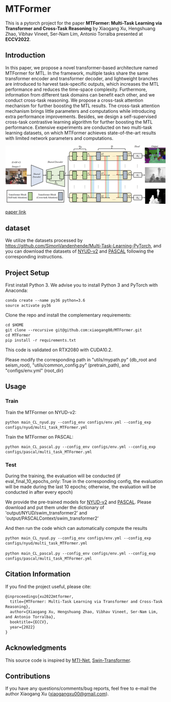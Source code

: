 # MTFormer

This is a pytorch project for the paper **MTFormer: Multi-Task Learning via Transformer and Cross-Task Reasoning** by Xiaogang Xu, Hengshuang Zhao, Vibhav Vineet, Ser-Nam Lim, Antonio Torralba presented at **ECCV2022**.


## Introduction
In this paper, we propose a novel transformer-based architecture named MTFormer for MTL. In the framework, multiple tasks share the same transformer encoder and transformer decoder, and lightweight branches are introduced to harvest task-specific outputs, which increases the MTL performance and reduces the time-space complexity. 
Furthermore, information from different task domains can benefit each other, and we conduct cross-task reasoning. We propose a cross-task attention mechanism for further boosting the MTL results. The cross-task attention mechanism brings little parameters and computations while introducing extra performance improvements. 
Besides, we design a self-supervised cross-task contrastive learning algorithm for further boosting the MTL performance. Extensive experiments are conducted on two multi-task learning datasets, on which MTFormer achieves state-of-the-art results with limited network parameters and computations. 

<img src="./figure/framework.png" width="900"/>

[paper link]("./MTFormer.pdf")

## dataset
We utilize the datasets processed by https://github.com/SimonVandenhende/Multi-Task-Learning-PyTorch, and you can download the datasets of 
[NYUD-v2](https://drive.google.com/file/d/14EAEMXmd3zs2hIMY63UhHPSFPDAkiTzw/view)
and 
[PASCAL](https://data.vision.ee.ethz.ch/kmaninis/share/MTL/PASCAL_MT.tgz) following the corresponding instructions.

## Project Setup

First install Python 3. We advise you to install Python 3 and PyTorch with Anaconda:

```
conda create --name py36 python=3.6
source activate py36
```

Clone the repo and install the complementary requirements:
```
cd $HOME
git clone --recursive git@github.com:xiaogang00/MTFormer.git
cd MTFormer
pip install -r requirements.txt
```

This code is validated on RTX2080 with CUDA10.2.

Please modify the corresponding path in "utils/mypath.py" (db_root and seism_root), "utils/common_config.py" (pretrain_path), and "configs/env.yml" (root_dir)

## Usage

### Train
Train the MTFormer on NYUD-v2:
```
python main_CL_nyud.py --config_env configs/env.yml --config_exp configs/nyud/multi_task_MTFormer.yml
```

Train the MTFormer on PASCAL:
```
python main_CL_pascal.py --config_env configs/env.yml --config_exp configs/pascal/multi_task_MTFormer.yml
```

### Test
During the training, the evaluation will be conducted (if eval_final_10_epochs_only: True in the corresponding config, the evaluation will be made during the last 10 epochs; otherwise, the evaluation will be conducted in after every epoch)

We provide the pre-trained models for [NYUD-v2](https://drive.google.com/file/d/1b9kWyrmtl1HNzRPBeFfMFfKJe4Pvkl2m/view?usp=sharing) and [PASCAL](https://drive.google.com/file/d/1KYuK-ZAldG9021z1xHryUBYpx2xxCJRo/view?usp=sharing). Please download and put them under the dictionary of 'output/NYUD/swim_transformer2' and 'output/PASCALContext/swim_transformer2'

And then run the code which can automatically compute the results
```
python main_CL_nyud.py --config_env configs/env.yml --config_exp configs/nyud/multi_task_MTFormer.yml

python main_CL_pascal.py --config_env configs/env.yml --config_exp configs/pascal/multi_task_MTFormer.yml
```

## Citation Information

If you find the project useful, please cite:

```
@inproceedings{xu2022mtformer,
  title={MTFormer: Multi-Task Learning via Transformer and Cross-Task Reasoning},
  author={Xiaogang Xu, Hengshuang Zhao, Vibhav Vineet, Ser-Nam Lim, and Antonio Torralba},
  booktitle={ECCV},
  year={2022}
}
```


## Acknowledgments
This source code is inspired by [MTI-Net](https://github.com/SimonVandenhende/Multi-Task-Learning-PyTorch), [Swin-Transformer](https://github.com/microsoft/Swin-Transformer).

## Contributions
If you have any questions/comments/bug reports, feel free to e-mail the author Xiaogang Xu ([xiaogangxu00@gmail.com](xiaogangxu00@gmail.com)).
